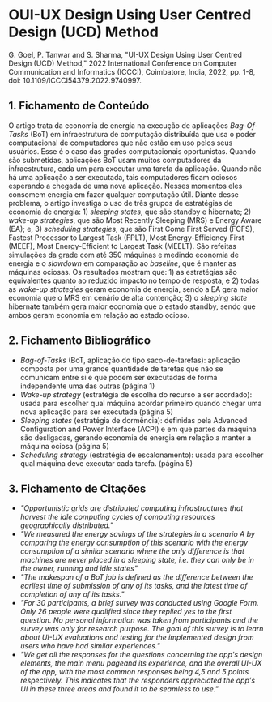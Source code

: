 # OUI-UX Design Using User Centred Design (UCD) Method

G. Goel, P. Tanwar and S. Sharma, "UI-UX Design Using User Centred Design (UCD) Method," 2022 International Conference on Computer Communication and Informatics (ICCCI), Coimbatore, India, 2022, pp. 1-8, doi: 10.1109/ICCCI54379.2022.9740997.

## 1. Fichamento de Conteúdo

O artigo trata da economia de energia na execução de aplicações _Bag-Of-Tasks_ (BoT) em infraestrutura de computação distribuída que usa o poder computacional de computadores que não estão em uso pelos seus usuários. Esse é o caso das grades computacionais oportunistas. Quando são submetidas, aplicações BoT usam muitos computadores da infraestrutura, cada um para executar uma tarefa da aplicação. Quando não há uma aplicação a ser executada, tais computadores ficam ociosos esperando a chegada de uma nova aplicação. Nesses momentos eles consomem energia em fazer qualquer computação útil. Diante desse problema, o artigo investiga o uso de três grupos de estratégias de economia de energia: 1) _sleeping states_, que são standby e hibernate; 2) _wake-up strategies_, que são Most Recently Sleeping (MRS) e Energy Aware (EA); e, 3) _scheduling strategies_, que são First Come First Served (FCFS), Fastest Processor to Largest Task (FPLT), Most Energy-Efficiency First (MEEF), Most Energy-Efficient to Largest Task (MEELT). São refeitas simulações da grade com até 350 máquinas e medindo economia de energia e o _slowdown_ em comparação ao _baseline_, que é manter as máquinas ociosas. Os resultados mostram que: 1) as estratégias são equivalentes quanto ao reduzido impacto no tempo de resposta, e 2) todas as _wake-up strategies_ geram economia de energia, sendo a EA gera maior economia que o MRS em cenário de alta contenção; 3) o _sleeping state_ hibernate também gera maior economia que o estado standby, sendo que ambos geram economia em relação ao estado ocioso.

## 2. Fichamento Bibliográfico
* _Bag-of-Tasks_ (BoT, aplicação do tipo saco-de-tarefas): aplicação composta por uma grande quantidade de tarefas que não se comunicam entre si e que podem ser executadas de forma independente uma das outras (página 1)
* _Wake-up strategy_ (estratégia de escolha do recurso a ser acordado): usada para escolher qual máquina acordar primeiro quando chegar uma nova aplicação para ser executada (página 5)
* _Sleeping states_ (estratégia de dormência): definidas pela Advanced Configuration and Power Interface (ACPI) e em que partes da máquina são desligadas, gerando economia de energia em relação a manter a máquina ociosa (página 5) 
* _Scheduling strategy_ (estratégia de escalonamento): usada para escolher qual máquina deve executar cada tarefa. (página 5)


## 3. Fichamento de Citações
* _"Opportunistic grids are distributed computing infrastructures that harvest the idle computing cycles of computing resources geographically distributed."_
* _"We measured the energy savings of the strategies in a scenario A by comparing the energy consumption of this scenario with the energy consumption of a similar scenario where the only difference is that machines are never placed in a sleeping state, i.e. they can only be in the owner, running and idle states"_ 
* _"The makespan of a BoT job is defined as the difference between the earliest time of submission of any of its tasks, and the latest time of completion of any of its tasks."_
* _"For 30 participants, a brief survey was conducted using Google Form. Only 26 people were qualified since they replied yes to the first question. No personal information was taken from participants and the survey was only for research purpose. The goal of this survey is to learn about UI-UX evaluations and testing for the implemented design from users who have had similar experiences."_
* _"We get all the responses for the questions concerning the app's design elements, the main menu pageand its experience, and the overall UI-UX of the app, with the most common responses being 4,5 and 5 points respectively. This indicates that the responders appreciated the app's UI in these three areas and found it to be seamless to use."_
